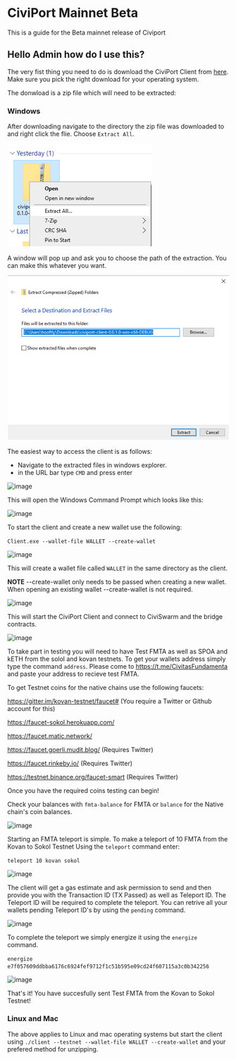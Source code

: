# CiviPort Mainnet Beta
This is a guide for the Beta mainnet release of Civiport

## Hello Admin how do I use this?

The very fist thing you need to do is download the CiviPort Client from [here](https://github.com/Civitas-Fundamenta/CiviPort-Beta/releases). Make sure you pick the right download for your operating system.

The donwload is a zip file which will need to be extracted:

### Windows

After downloading navigate to the directory the zip file was downloaded to and right click the flie.  Choose `Extract All`.

![Extract1](https://github.com/Civitas-Fundamenta/CiviPort-Alpha/blob/main/extract1.png)

A window will pop up and ask you to choose the path of the extraction.  You can make this whatever you want.

![Extract2](https://github.com/Civitas-Fundamenta/CiviPort-Alpha/blob/main/extract2.png)

The easiest way to access the client is as follows:

- Navigate to the extracted files in windows explorer.
- in the URL bar type `CMD` and press enter

![image](https://user-images.githubusercontent.com/41549105/111911676-293d2800-8a2c-11eb-9471-d7f885b4f4c0.png)

This will open the Windows Command Prompt which looks like this:

![image](https://user-images.githubusercontent.com/41549105/116725994-ec0b7480-a99f-11eb-87be-3293d8857e04.png)

To start the client and create a new wallet use the following:

`Client.exe --wallet-file WALLET --create-wallet`

![image](https://user-images.githubusercontent.com/41549105/111911980-445c6780-8a2d-11eb-9993-b97c14d2d422.png)

This will create a wallet file called `WALLET` in the same directory as the client.  

**NOTE** --create-wallet only needs to be passed when creating a new wallet.  When opening an existing wallet --create-wallet is not required.

![image](https://user-images.githubusercontent.com/41549105/111912044-808fc800-8a2d-11eb-96a8-7c4f2ceecd9f.png)

This will start the CiviPort Client and connect to CiviSwarm and the bridge contracts. 

![image](https://user-images.githubusercontent.com/41549105/111912034-7077e880-8a2d-11eb-9512-acc8d7e03098.png)

To take part in testing you will need to have Test FMTA as well as SPOA and kETH from the solol and kovan testnets.  To get your wallets address simply type the command `address`.  Please come to https://t.me/CivitasFundamenta and paste your address to recieve test FMTA.  

To get Testnet coins for the native chains use the following faucets:

https://gitter.im/kovan-testnet/faucet# (You require a Twitter or Github account for this)

https://faucet-sokol.herokuapp.com/

https://faucet.matic.network/

https://faucet.goerli.mudit.blog/ (Requires Twitter)

https://faucet.rinkeby.io/ (Requires Twitter)

https://testnet.binance.org/faucet-smart (Requires Twitter)

Once you have the required coins testing can begin!

Check your balances with `fmta-balance` for FMTA or `balance` for the Native chain's coin balances.

![image](https://user-images.githubusercontent.com/41549105/111928595-b064bd00-8a79-11eb-907e-84dc41d5b157.png)

Starting an FMTA teleport is simple. To make a teleport of 10 FMTA from the Kovan to Sokol Testnet Using the `teleport` command enter:

`teleport 10 kovan sokol`

![image](https://user-images.githubusercontent.com/41549105/111928909-9e374e80-8a7a-11eb-8477-a1a5b5299776.png)

The client will get a gas estimate and ask permission to send and then provide you with the Transaction ID (TX Passed) as well as Teleport ID.  The Teleport ID will be required to complete the teleport.  You can retrive all your wallets pending Teleport ID's by using the `pending` command.

![image](https://user-images.githubusercontent.com/41549105/111929096-0a19b700-8a7b-11eb-9101-06b91e309dac.png)

To complete the teleport we simply energize it using the `energize` command.

`energize e7f057609ddbba6176c6924fef9712f1c51b595e09cd24f607115a3c0b342256`

![image](https://user-images.githubusercontent.com/41549105/111929192-43eabd80-8a7b-11eb-912a-132a9a1c50db.png)

That's it!  You have succesfully sent Test FMTA from the Kovan to Sokol Testnet!

### Linux and Mac

The above applies to Linux and mac operating systems but start the client using `./client --testnet --wallet-file WALLET --create-wallet` and your prefered method for unzipping.



